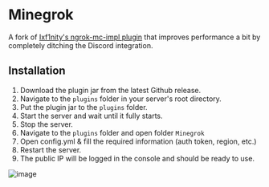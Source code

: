 # Minegrok
A fork of [Ixf1nity's ngrok-mc-impl plugin](https://github.com/Ixf1nity/ngrok-mc-impl) that improves performance a bit by completely ditching the Discord integration.

## Installation
1. Download the plugin jar from the latest Github release.
2. Navigate to the ``plugins`` folder in your server's root directory.
3. Put the plugin jar to the ``plugins`` folder.
4. Start the server and wait until it fully starts.
5. Stop the server.
6. Navigate to the ``plugins`` folder and open folder ``Minegrok``
7. Open config.yml & fill the required information (auth token, region, etc.)
8. Restart the server.
9. The public IP will be logged in the console and should be ready to use.

![image](https://github.com/Ixf1nity/ngrok-mc-impl/assets/97213130/1c7b23c4-12b0-4bcd-ab91-5bf94141dfae)
